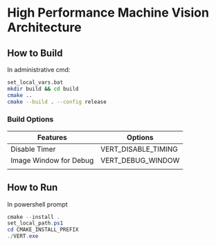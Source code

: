 # High Performance Machine Vision Architecture

## How to Build

In administrative cmd:
```bash
set_local_vars.bat
mkdir build && cd build
cmake ..
cmake --build . --config release
```
### Build Options

| Features     | Options                 |
| -------- | -------------------- |
| Disable Timer | VERT_DISABLE_TIMING |
| Image Window for Debug | VERT_DEBUG_WINDOW  |
|          |                      |



## How to Run

In powershell prompt
```powershell
cmake --install .
set_local_path.ps1
cd CMAKE_INSTALL_PREFIX
./VERT.exe
```